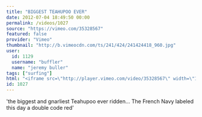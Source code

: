 ```yaml
---
title: "BIGGEST TEAHUPOO EVER"
date: 2012-07-04 18:49:50 00:00
permalink: /videos/1027
source: "https://vimeo.com/35328567"
featured: false
provider: "Vimeo"
thumbnail: "http://b.vimeocdn.com/ts/241/424/241424418_960.jpg"
user:
  id: 1129
  username: "buffler"
  name: "jeremy buller"
tags: ["surfing"]
html: "<iframe src=\"http://player.vimeo.com/video/35328567\" width=\"1280\" height=\"720\" frameborder=\"0\" webkitAllowFullScreen mozallowfullscreen allowFullScreen></iframe>"
id: 1027
---
```


'the biggest and gnarliest Teahupoo ever ridden... The French Navy labeled this day a double code red'